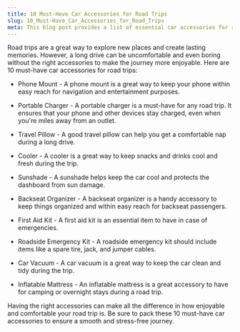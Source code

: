 ```yaml
---
title: 10 Must-Have Car Accessories for Road Trips
slug: 10_Must-Have_Car_Accessories_for_Road_Trips
meta: This blog post provides a list of essential car accessories for road trips, including a phone mount, portable charger, travel pillow, and GPS unit. It also emphasizes the importance of packing strategically and maximizing storage space for a more comfortable and enjoyable road trip.
---
```


Road trips are a great way to explore new places and create lasting memories. However, a long drive can be uncomfortable and even boring without the right accessories to make the journey more enjoyable. Here are 10 must-have car accessories for road trips:

- Phone Mount - A phone mount is a great way to keep your phone within easy reach for navigation and entertainment purposes.

- Portable Charger - A portable charger is a must-have for any road trip. It ensures that your phone and other devices stay charged, even when you're miles away from an outlet.

- Travel Pillow - A good travel pillow can help you get a comfortable nap during a long drive.

- Cooler - A cooler is a great way to keep snacks and drinks cool and fresh during the trip.

- Sunshade - A sunshade helps keep the car cool and protects the dashboard from sun damage.

- Backseat Organizer - A backseat organizer is a handy accessory to keep things organized and within easy reach for backseat passengers.

- First Aid Kit - A first aid kit is an essential item to have in case of emergencies.

- Roadside Emergency Kit - A roadside emergency kit should include items like a spare tire, jack, and jumper cables.

- Car Vacuum - A car vacuum is a great way to keep the car clean and tidy during the trip.

- Inflatable Mattress - An inflatable mattress is a great accessory to have for camping or overnight stays during a road trip.

Having the right accessories can make all the difference in how enjoyable and comfortable your road trip is. Be sure to pack these 10 must-have car accessories to ensure a smooth and stress-free journey.
